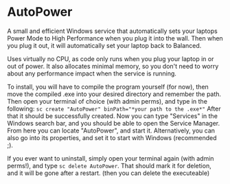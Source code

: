 # AutoPower

A small and efficient Windows service that automatically sets your laptops Power Mode to High Performance when you plug it into the wall.
Then when you plug it out, it will automatically set your laptop back to Balanced.

Uses virtually no CPU, as code only runs when you plug your laptop in or out of power. It also allocates minimal memory, so you don't need to worry about any performance impact when the service is running.

To install, you will have to compile the program yourself (for now), then move the compiled .exe into your desired directory and remember the path.
Then open your terminal of choice (with admin perms), and type in the following: ```sc create "AutoPower" binPath="*your path to the .exe*"```
After that it should be successfully created. 
Now you can type "Services" in the Windows search bar, and you should be able to open the Service Manager.
From here you can locate "AutoPower", and start it. Alternatively, you can also go into its properties, and set it to start with Windows (recommended ;).

If you ever want to uninstall, simply open your terminal again (with admin perms!), and type ```sc delete AutoPower```. 
That should mark it for deletion, and it will be gone after a restart. (then you can delete the executeable)
